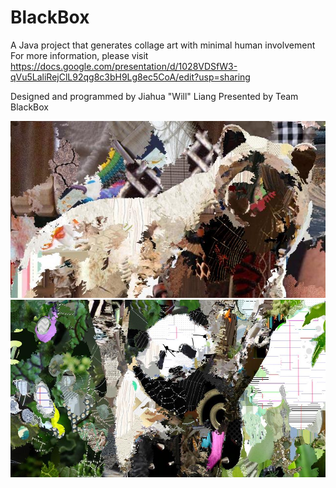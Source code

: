 # BlackBox
A Java project that generates collage art with minimal human involvement  
For more information, please visit https://docs.google.com/presentation/d/1028VDSfW3-qVu5LaliRejClL92qg8c3bH9Lg8ec5CoA/edit?usp=sharing  

Designed and programmed by Jiahua "Will" Liang
Presented by Team BlackBox

![Bear](https://github.com/BitLorax/BlackBox/blob/master/out/production/artwork/bear2.jpg)
![Panda](https://github.com/BitLorax/BlackBox/blob/master/out/production/artwork/panda.jpg)

